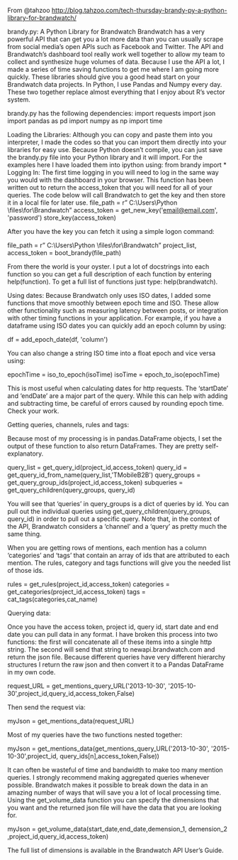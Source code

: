 From @tahzoo 
http://blog.tahzoo.com/tech-thursday-brandy-py-a-python-library-for-brandwatch/


brandy.py: A Python Library for Brandwatch
Brandwatch has a very powerful API that can get you a lot more data than you can usually scrape from social media’s open APIs such as Facebook and Twitter. The API and Brandwatch’s dashboard tool really work well together to allow my team to collect and synthesize huge volumes of data. Because I use the API a lot, I made a series of time saving functions to get me where I am going more quickly. These libraries should give you a good head start on your Brandwatch data projects. 
In Python, I use Pandas and Numpy every day. These two together replace almost everything that I enjoy about R’s vector system. 

brandy.py has the following dependencies:
import requests
import json
import pandas as pd
import numpy as np
import time

Loading the Libraries:
Although you can copy and paste them into you interpreter, I made the codes so that you can import them directly into your libraries for easy use. Because Python doesn’t compile, you can just save the brandy.py file into your Python library and it will import. For the examples here I have loaded them into ipython using:
from brandy import *
Logging In:
The first time logging in you will need to log in the same way you would with the dashboard in your browser.  This function has been written out to return the access_token that you will need for all of your queries. The code below will call Brandwatch to get the key and then store it in a local file for later use. 
file_path = r” C:\Users\Python \files\for\Brandwatch”
access_token = get_new_key('email@email.com', 'password')
store_key(access_token)

After you have the key you can fetch it using a simple logon command:

file_path = r” C:\Users\Python \files\for\Brandwatch”
project_list, access_token = boot_brandy(file_path)

From there the world is your oyster.  I put a lot of docstrings into each function so you can get a full description of each function by entering help(function). To get a full list of functions just type: help(brandwatch).

Using dates:
Because Brandwatch only uses ISO dates, I added some functions that move smoothly between epoch time and ISO. These allow other functionality such as measuring latency between posts, or integration with other timing functions in your application. For example, if you have a dataframe using ISO dates you can quickly add an epoch column by using:

df = add_epoch_date(df, 'column')

You can also change a string ISO time into a float epoch and vice versa using:

epochTime = iso_to_epoch(isoTime)
isoTime = epoch_to_iso(epochTime)

This is most useful when calculating dates for http requests. The ‘startDate’ and ‘endDate’ are a major part of the query. While this can help with adding and subtracting time, be careful of errors caused by rounding epoch time. Check your work.

Getting queries, channels, rules and tags: 

Because most of my processing is in pandas.DataFrame objects, I set the output of these function to also return DataFrames. They are pretty self-explanatory. 

query_list = get_query_id(project_id,access_token)
query_id = get_query_id_from_name(query_list,'TMobileB2B')
query_groups = get_query_group_ids(project_id,access_token)
subqueries = get_query_children(query_groups, query_id)

You will see that ‘queries’ in query_groups is a dict of queries by id. You can pull out the individual queries using get_query_children(query_groups, query_id) in order to pull out a specific query. Note that, in the context of the API, Brandwatch considers a ‘channel’ and a ‘query’ as pretty much the same thing. 

When you are getting rows of mentions, each mention has a column ‘categories’ and ‘tags’ that contain an array of ids that are attributed to each mention. The rules, category and tags functions will give you the needed list of those ids. 

rules = get_rules(project_id,access_token)
categories = get_categories(project_id,access_token)
tags = cat_tags(categories,cat_name)

Querying data:

Once you have the access token, project id, query id, start date and end date you can pull data in any format. I have broken this process into two functions: the first will concatenate all of these items into a single http string. The second will send that string to newapi.brandwatch.com and return the json file. Because different queries have very different hierarchy structures I return the raw json and then convert it to a Pandas DataFrame in my own code. 

request_URL = get_mentions_query_URL('2013-10-30', '2015-10-30',project_id,query_id,access_token,False)

Then send the request via:

myJson = get_mentions_data(request_URL)

Most of my queries have the two functions nested together:

myJson = get_mentions_data(get_mentions_query_URL('2013-10-30', '2015-10-30',project_id, query_ids[n],access_token,False))

It can often be wasteful of time and bandwidth to make too many mention queries. I strongly recommend making aggregated queries whenever possible. Brandwatch makes it possible to break down the data in an amazing number of ways that will save you a lot of local processing time.  Using the get_volume_data function you can specify the dimensions that you want and the returned json file will have the data that you are looking for. 

myJson = get_volume_data(start_date,end_date,demension_1, demension_2 ,project_id,query_id,access_token)

The full list of dimensions is available in the Brandwatch API User’s Guide.
